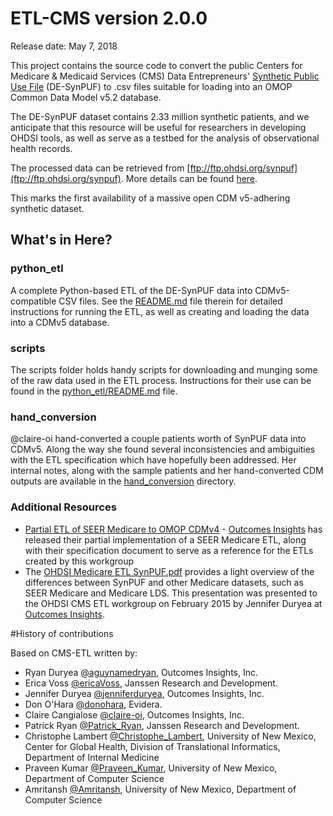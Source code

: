 # ETL-CMS version 2.0.0
Release date: May 7, 2018

This project contains the source code to convert the public
Centers for Medicare & Medicaid Services (CMS) Data Entrepreneurs'
[Synthetic Public Use File](<https://www.cms.gov/Research-Statistics-Data-and-Systems/Downloadable-Public-Use-Files/SynPUFs/DE_Syn_PUF.html>) (DE-SynPUF) to .csv files suitable for loading into an OMOP Common Data Model v5.2 database.

The DE-SynPUF dataset contains 2.33 million synthetic patients, and we
anticipate that this resource will be useful for researchers in
developing OHDSI tools, as well as serve as a testbed for the analysis
of observational health records.

The processed data can be retrieved from [ftp://ftp.ohdsi.org/synpuf](ftp://ftp.ohdsi.org/synpuf). More details can be found [here](https://github.com/OHDSI/ETL-CMS/blob/master/python_etl/README.md).

This marks the first availability of a massive open CDM v5-adhering synthetic dataset. 


## What's in Here?


### python_etl
A complete Python-based ETL of the DE-SynPUF data into CDMv5-compatible CSV
files. See the [README.md](https://github.com/OHDSI/ETL-CMS/blob/master/python_etl/README.md) file therein for detailed instructions for
running the ETL, as well as creating and loading the data into a CDMv5 database.


### scripts
The scripts folder holds handy scripts for downloading and munging some of the raw
data used in the ETL process. Instructions for their use can be found
in the [python_etl/README.md](https://github.com/OHDSI/ETL-CMS/blob/master/python_etl/README.md) file.


### hand_conversion
@claire-oi hand-converted a couple patients worth of SynPUF data into CDMv5.  Along the way she found several inconsistencies and ambiguities with the ETL specification which have hopefully been addressed.  Her internal notes, along with the sample patients and her hand-converted CDM outputs are available in the [hand_conversion](https://github.com/OHDSI/ETL-CMS/tree/master/hand_conversion) directory.

### Additional Resources
- [Partial ETL of SEER Medicare to OMOP CDMv4](https://github.com/outcomesinsights/seer_to_omop_cdmv4) - [Outcomes Insights](http://outins.com) has released their partial implementation of a SEER Medicare ETL, along with their specification document to serve as a reference for the ETLs created by this workgroup
 - The [OHDSI Medicare ETL SynPUF.pdf](https://github.com/OHDSI/ETL-CMS/blob/master/OHDSI%20Medicare%20ETL%20SynPuf.pdf) provides a light overview of the differences between SynPUF and other Medicare datasets, such as SEER Medicare and Medicare LDS.  This presentation was presented to the OHDSI CMS ETL workgroup on February 2015 by Jennifer Duryea at [Outcomes Insights](http://outins.com).

#History of contributions

Based on CMS-ETL written by:

- Ryan Duryea [@aguynamedryan](https://github.com/aguynamedryan), Outcomes Insights, Inc.
- Erica Voss [@ericaVoss](http://forums.ohdsi.org/users/ericaVoss), Janssen Research and Development.
- Jennifer Duryea [@jenniferduryea](https://github.com/jenniferduryea), Outcomes Insights, Inc.
- Don O'Hara [@donohara](https://github.com/donohara), Evidera.
- Claire Cangialose [@claire-oi](https://github.com/claire-oi), Outcomes Insights, Inc.
- Patrick Ryan [@Patrick_Ryan](http://forums.ohdsi.org/users/Patrick_Ryan), Janssen Research and Development.
- Christophe Lambert [@Christophe_Lambert](http://forums.ohdsi.org/users/Christophe_Lambert), University of New Mexico, Center for Global Health, Division of Translational Informatics, Department of Internal Medicine
- Praveen Kumar [@Praveen_Kumar](http://forums.ohdsi.org/users/Praveen_Kumar), University of New Mexico, Department of Computer Science
- Amritansh [@Amritansh](http://forums.ohdsi.org/users/Amritansh), University of New Mexico, Department of Computer Science

